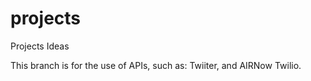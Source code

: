 # projects
Projects Ideas

This branch is for the use of APIs, such as: Twiiter, and AIRNow Twilio.
